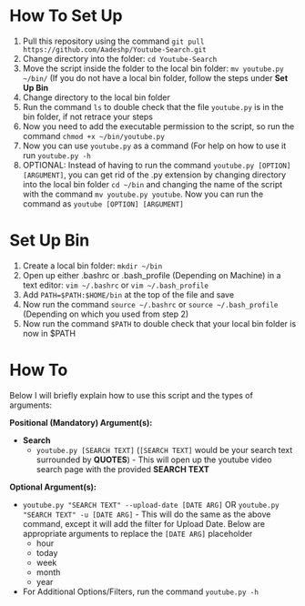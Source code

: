 # How To Set Up

1. Pull this repository using the command ```git pull https://github.com/Aadeshp/Youtube-Search.git```
2. Change directory into the folder: ```cd Youtube-Search```
3. Move the script inside the folder to the local bin folder: ```mv youtube.py ~/bin/``` (If you do not have a local bin folder, follow the steps under <b>Set Up Bin</b>
4. Change directory to the local bin folder
5. Run the command ```ls``` to double check that the file ```youtube.py``` is in the bin folder, if not retrace your steps
6. Now you need to add the executable permission to the script, so run the command ```chmod +x ~/bin/youtube.py```
7. Now you can use ```youtube.py``` as a command (For help on how to use it run ```youtube.py -h```
8. OPTIONAL: Instead of having to run the command ```youtube.py [OPTION] [ARGUMENT]```, you can get rid of the .py extension by changing directory into the local bin folder ```cd ~/bin``` and changing the name of the script with the command ```mv youtube.py youtube```. Now you can run the command as ```youtube [OPTION] [ARGUMENT]```

# Set Up Bin

1. Create a local bin folder: ```mkdir ~/bin```
2. Open up either .bashrc or .bash_profile (Depending on Machine) in a text editor: ```vim ~/.bashrc``` or ```vim ~/.bash_profile```
3. Add ```PATH=$PATH:$HOME/bin``` at the top of the file and save
4. Now run the command ```source ~/.bashrc``` or ```source ~/.bash_profile``` (Depending on which you used from step 2)
5. Now run the command ```$PATH``` to double check that your local bin folder is now in $PATH

# How To

Below I will briefly explain how to use this script and the types of arguments:

<b>Positional (Mandatory) Argument(s): 
- Search</b>
  - ```youtube.py [SEARCH TEXT]``` (```[SEARCH TEXT]``` would be your search text surrounded by <b>QUOTES</b>) - This will open up the youtube video search page with the provided <b>SEARCH TEXT</b>

<b>Optional Argument(s):</b>
- ```youtube.py "SEARCH TEXT" --upload-date [DATE ARG]``` OR ```youtube.py "SEARCH TEXT" -u [DATE ARG]``` - This will do the same as the above command, except it will add the filter for Upload Date. Below are appropriate arguments to replace the ```[DATE ARG]``` placeholder
  - hour
  - today
  - week
  - month
  - year
- For Additional Options/Filters, run the command ```youtube.py -h```
